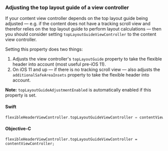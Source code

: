 ### Adjusting the top layout guide of a view controller

If your content view controller depends on the top layout guide being adjusted — e.g. if the
content does not have a tracking scroll view and therefor relies on the top layout guide to perform
layout calculations — then you should consider setting `topLayoutGuideViewController` to the
content view controller.

Setting this property does two things:

1. Adjusts the view controller's `topLayoutGuide` property to take the flexible header into account
   (most useful pre-iOS 11).
2. On iOS 11 and up — if there is no tracking scroll view — also adjusts the
   `additionalSafeAreaInsets` property to take the flexible header into account.

**Note:** `topLayoutGuideAdjustmentEnabled` is automatically enabled if this property is set.

<!--<div class="material-code-render" markdown="1">-->
#### Swift
```swift
flexibleHeaderViewController.topLayoutGuideViewController = contentViewController
```

#### Objective-C

```objc
flexibleHeaderViewController.topLayoutGuideViewController = contentViewController;
```
<!--</div>-->
